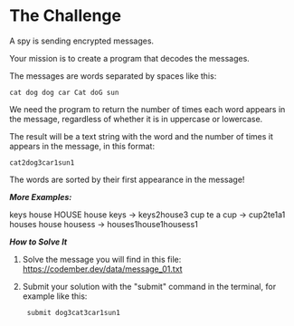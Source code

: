 # The Challenge

A spy is sending encrypted messages.

Your mission is to create a program that decodes the messages.

The messages are words separated by spaces like this:

    cat dog dog car Cat doG sun

We need the program to return the number of times each word appears in the message, regardless of whether it is in uppercase or lowercase.

The result will be a text string with the word and the number of times it appears in the message, in this format:

    cat2dog3car1sun1

The words are sorted by their first appearance in the message!

**_More Examples:_**

keys house HOUSE house keys -> keys2house3
cup te a cup -> cup2te1a1
houses house housess -> houses1house1housess1

**_How to Solve It_**

1. Solve the message you will find in this file:
   <https://codember.dev/data/message_01.txt>

2. Submit your solution with the "submit" command in the terminal, for example like this:

        submit dog3cat3car1sun1
